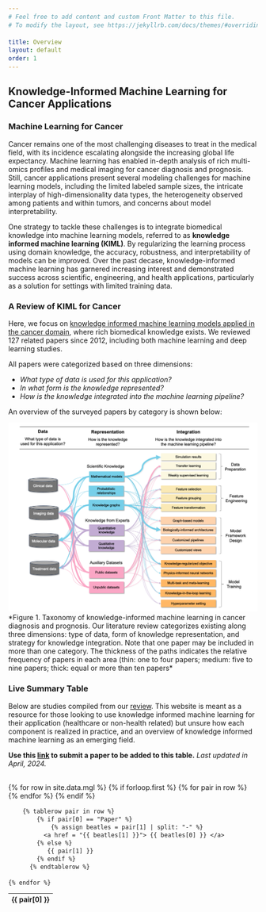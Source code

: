 ```yaml
---
# Feel free to add content and custom Front Matter to this file.
# To modify the layout, see https://jekyllrb.com/docs/themes/#overriding-theme-defaults

title: Overview 
layout: default
order: 1
---
```


## Knowledge-Informed Machine Learning for Cancer Applications

### Machine Learning for Cancer 

Cancer remains one of the most challenging diseases to treat in the medical field, with its incidence escalating alongside the increasing global life expectancy. Machine learning has enabled in-depth analysis of rich multi-omics profiles and medical imaging for cancer diagnosis and prognosis. Still, cancer applications present several modeling challenges for machine learning models, including the limited labeled sample sizes, the intricate interplay of high-dimensionality data types, the heterogeneity observed among patients and within tumors, and concerns about model interpretability. 

One strategy to tackle these challenges is to integrate biomedical knowledge into machine learning models, referred to as **knowledge informed machine learning (KIML)**. By regularizing the learning process using domain knowledge, the accuracy, robustness, and interpretability of models can be improved. Over the past decase, knowledge-informed machine learning has garnered increasing interest and demonstrated success across scientific, engineering, and health applications, particularly as a solution for settings with limited training data. 

### A Review of KIML for Cancer 

Here, we focus on [knowledge informed machine learning models applied in the cancer domain](https://arxiv.org/abs/2401.06406), where rich biomedical knowledge exists. We reviewed 127 related papers since 2012, including both machine learning and deep learning studies.

All papers were categorized based on three dimensions:

* *What type of data is used for this application?*
* *In what form is the knowledge represented?*
* *How is the knowledge integrated into the machine learning pipeline?*

An overview of the surveyed papers by category is shown below:

<img src="images/Figure2.png" alt="figure2" width="1000" class="center" margin="auto"/>
*Figure 1. Taxonomy of knowledge-informed machine learning in cancer diagnosis and prognosis. Our literature review categorizes existing along three dimensions: type of data, form of knowledge representation, and strategy for knowledge integration. Note that one paper may be included in more than one category. The thickness of the paths indicates the relative frequency of papers in each area (thin: one to four papers; medium: five to nine papers; thick: equal or more than ten papers*

### Live Summary Table

Below are studies compiled from our [review](https://arxiv.org/abs/2401.06406). This website is meant as a resource for those looking to use knowledge informed machine learning for their application (healthcare or non-health related) but unsure how each component is realized in practice, and an overview of knowledge informed machine learning as an emerging field.

**Use this [link](https://forms.gle/5kpcCzYFpy5vYhGp8) to submit a paper to be added to this table.** *Last updated in April, 2024.*

<br />
<table id = "kiml" class="display">
  {% for row in site.data.mgl %}
      {% if forloop.first %}
        <thead>
        <tr>
          {% for pair in row %}
            <th>{{ pair[0] }}</th>
          {% endfor %}
        </tr>
        </thead>
      {% endif %}
    
        {% tablerow pair in row %}
      		{% if pair[0] == "Paper" %}
      			{% assign beatles = pair[1] | split: "-" %}
      		  <a href = "{{ beatles[1] }}"> {{ beatles[0] }} </a> 
      		{% else %}
      		   {{ pair[1] }}
      		{% endif %}
          {% endtablerow %}
      
    {% endfor %}
</table>

<!-- Include jQuery 
<script src="https://code.jquery.com/jquery-3.6.0.min.js"></script>
-->
<!-- Include DataTables CSS and JS 
<link rel="stylesheet" type="text/css" href="https://cdn.datatables.net/1.11.6/css/jquery.dataTables.min.css">
<script type="text/javascript" charset="utf8" src="https://cdn.datatables.net/1.11.6/js/jquery.dataTables.min.js"></script>
-->
<!-- Include DataTables Buttons CSS and JS 
<link rel="stylesheet" type="text/css" href="https://cdn.datatables.net/buttons/2.2.9/css/buttons.dataTables.min.css">
<script type="text/javascript" charset="utf8" src="https://cdn.datatables.net/buttons/2.2.9/js/dataTables.buttons.min.js"></script>
<script type="text/javascript" charset="utf8" src="https://cdn.datatables.net/buttons/2.2.9/js/buttons.colVis.min.js"></script>
-->
<link href="https://cdn.datatables.net/1.13.8/css/jquery.dataTables.css" rel="stylesheet">
<link href="https://cdn.datatables.net/buttons/2.4.2/css/buttons.dataTables.css" rel="stylesheet">
<link href="https://cdn.datatables.net/colreorder/1.7.0/css/colReorder.dataTables.css" rel="stylesheet">
<link href="https://cdn.datatables.net/responsive/2.5.0/css/responsive.dataTables.css" rel="stylesheet">
<link href="https://cdn.datatables.net/scroller/2.3.0/css/scroller.dataTables.css" rel="stylesheet">
<link href="https://cdn.datatables.net/select/1.7.0/css/select.dataTables.css" rel="stylesheet">
 
<script src="https://code.jquery.com/jquery-3.7.0.js"></script>
<script src="https://cdn.datatables.net/1.13.8/js/jquery.dataTables.js"></script>
<script src="https://cdn.datatables.net/buttons/2.4.2/js/dataTables.buttons.js"></script>
<script src="https://cdn.datatables.net/colreorder/1.7.0/js/dataTables.colReorder.js"></script>
<script src="https://cdn.datatables.net/responsive/2.5.0/js/dataTables.responsive.js"></script>
<script src="https://cdn.datatables.net/scroller/2.3.0/js/dataTables.scroller.js"></script>
<script src="https://cdn.datatables.net/select/1.7.0/js/dataTables.select.js"></script>

<script type="text/javascript" class="init">
new DataTable('#kiml', {
    paging: true,
    scrollCollapse: false,
    scrollY: '800px',
    scrollX: true,
    //ordering: true,
    buttons: ['copy', 'csv'],
    //autoWidth: true,
    //scroller: {
    //  rowHeight: 20
    //},
    //scroller.rowHeight: 20,
    dom: 'B<"clear">lfrtip',
    columnDefs: [{ "width": "50%", "targets": [3]}]
  });
</script>

  

<br />
<br />




